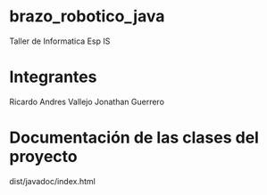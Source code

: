# brazo_robotico_java
Taller de Informatica Esp IS

# Integrantes
Ricardo Andres Vallejo
Jonathan Guerrero

# Documentación de las clases del proyecto
dist/javadoc/index.html
